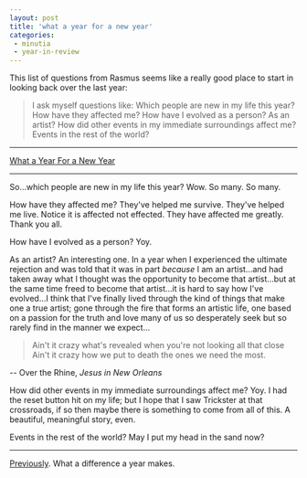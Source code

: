 ```yaml
---
layout: post
title: 'what a year for a new year'
categories:
 - minutia
 - year-in-review
---
```


<a class="dead" title="dead link">This list of questions from Rasmus</a> seems like a really good place to start in looking back over the last year:

> I ask myself questions like: Which people are new in my life this year? How have they affected me? How have I evolved as a person? As an artist? How did other events in my immediate surroundings affect me? Events in the rest of the world?

---

[What a Year For a New Year](https://ffm.to/e52o6ny)

---

So...which people are new in my life this year? Wow. So many. So many.

How have they affected me? They've helped me survive. They've helped me live. Notice it is affected not effected. They have affected me greatly. Thank you all.

How have I evolved as a person? Yoy.

As an artist? An interesting one. In a year when I experienced the ultimate rejection and was told that it was in part _because_ I am an artist...and had taken away what I thought was the opportunity to become that artist...but at the same time freed to become that artist...it is hard to say how I've evolved...I think that I've finally lived through the kind of things that make one a true artist; gone through the fire that forms an artistic life, one based on a passion for the truth and love many of us so desperately seek but so rarely find in the manner we expect...

> Ain't it crazy what's revealed when you're not looking all that close  
> Ain't it crazy how we put to death the ones we need the most.

-- Over the Rhine, _Jesus in New Orleans_

How did other events in my immediate surroundings affect me? Yoy. I had the reset button hit on my life; but I hope that I saw Trickster at that crossroads, if so then maybe there is something to come from all of this. A beautiful, meaningful story, even.

Events in the rest of the world? May I put my head in the sand now?

---

[Previously](/2003/01/01/what-a-year-for-a-new-year/). What a difference a year makes.
